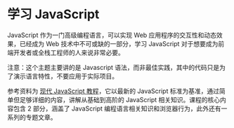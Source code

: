 # 学习 JavaScript

JavaScript 作为一门高级编程语言，可以实现 Web 应用程序的交互性和动态效果，已经成为 Web 技术中不可或缺的一部分，学习 JavaScript 对于想要成为前端开发者或全栈工程师的人来说非常必要。

注意：这个主题主要讲的是 Javascript 语法，而非最佳实践，其中的代码只是为了演示语言特性，不要应用于实际项目。

参考资料为 [现代 JavaScript 教程](https://zh.javascript.info/)，它以最新的 JavaScript 标准为基准，通过简单但足够详细的内容，讲解从基础到高阶的 JavaScript 相关知识。课程的核心内容包含 2 部分，涵盖了 JavaScript 编程语言相关知识和浏览器行为，此外还有一系列的专题文章。